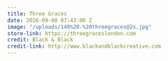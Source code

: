 ```yaml
---
title: Three Graces
date: 2016-09-08 07:43:00 Z
image: "/uploads/149%20-%20threegraces@2x.jpg"
store-link: https://threegraceslondon.com
credit: Black & Black
credit-link: http://www.blackandblackcreative.com
---
```


